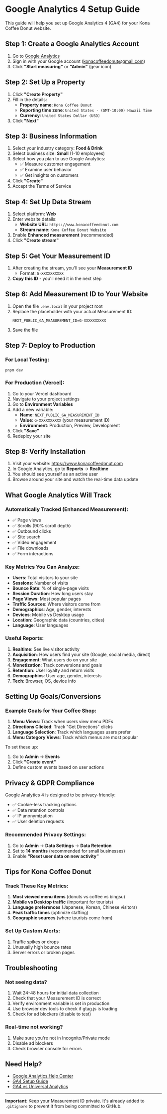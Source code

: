# Google Analytics 4 Setup Guide

This guide will help you set up Google Analytics 4 (GA4) for your Kona Coffee Donut website.

## Step 1: Create a Google Analytics Account

1. Go to [Google Analytics](https://analytics.google.com/)
2. Sign in with your Google account (konacoffeedonut@gmail.com)
3. Click **"Start measuring"** or **"Admin"** (gear icon)

## Step 2: Set Up a Property

1. Click **"Create Property"**
2. Fill in the details:
   - **Property name**: `Kona Coffee Donut`
   - **Reporting time zone**: `United States - (GMT-10:00) Hawaii Time`
   - **Currency**: `United States Dollar (USD)`
3. Click **"Next"**

## Step 3: Business Information

1. Select your industry category: **Food & Drink**
2. Select business size: **Small** (1-10 employees)
3. Select how you plan to use Google Analytics:
   - ✅ Measure customer engagement
   - ✅ Examine user behavior
   - ✅ Get insights on customers
4. Click **"Create"**
5. Accept the Terms of Service

## Step 4: Set Up Data Stream

1. Select platform: **Web**
2. Enter website details:
   - **Website URL**: `https://www.konacoffeedonut.com`
   - **Stream name**: `Kona Coffee Donut Website`
3. Enable **Enhanced measurement** (recommended)
4. Click **"Create stream"**

## Step 5: Get Your Measurement ID

1. After creating the stream, you'll see your **Measurement ID**
   - Format: `G-XXXXXXXXXX`
2. **Copy this ID** - you'll need it in the next step

## Step 6: Add Measurement ID to Your Website

1. Open the file `.env.local` in your project root
2. Replace the placeholder with your actual Measurement ID:
   ```
   NEXT_PUBLIC_GA_MEASUREMENT_ID=G-XXXXXXXXXX
   ```
3. Save the file

## Step 7: Deploy to Production

### For Local Testing:
```bash
pnpm dev
```

### For Production (Vercel):
1. Go to your Vercel dashboard
2. Navigate to your project settings
3. Go to **Environment Variables**
4. Add a new variable:
   - **Name**: `NEXT_PUBLIC_GA_MEASUREMENT_ID`
   - **Value**: `G-XXXXXXXXXX` (your measurement ID)
   - **Environment**: Production, Preview, Development
5. Click **"Save"**
6. Redeploy your site

## Step 8: Verify Installation

1. Visit your website: https://www.konacoffeedonut.com
2. In Google Analytics, go to **Reports** → **Realtime**
3. You should see yourself as an active user
4. Browse around your site and watch the real-time data update

## What Google Analytics Will Track

### Automatically Tracked (Enhanced Measurement):
- ✅ Page views
- ✅ Scrolls (90% scroll depth)
- ✅ Outbound clicks
- ✅ Site search
- ✅ Video engagement
- ✅ File downloads
- ✅ Form interactions

### Key Metrics You Can Analyze:
- **Users**: Total visitors to your site
- **Sessions**: Number of visits
- **Bounce Rate**: % of single-page visits
- **Session Duration**: How long users stay
- **Page Views**: Most popular pages
- **Traffic Sources**: Where visitors come from
- **Demographics**: Age, gender, interests
- **Devices**: Mobile vs Desktop usage
- **Location**: Geographic data (countries, cities)
- **Language**: User languages

### Useful Reports:
1. **Realtime**: See live visitor activity
2. **Acquisition**: How users find your site (Google, social media, direct)
3. **Engagement**: What users do on your site
4. **Monetization**: Track conversions and goals
5. **Retention**: User loyalty and return visits
6. **Demographics**: User age, gender, interests
7. **Tech**: Browser, OS, device info

## Setting Up Goals/Conversions

### Example Goals for Your Coffee Shop:
1. **Menu Views**: Track when users view menu PDFs
2. **Directions Clicked**: Track "Get Directions" clicks
3. **Language Selection**: Track which languages users prefer
4. **Menu Category Views**: Track which menus are most popular

To set these up:
1. Go to **Admin** → **Events**
2. Click **"Create event"**
3. Define custom events based on user actions

## Privacy & GDPR Compliance

Google Analytics 4 is designed to be privacy-friendly:
- ✅ Cookie-less tracking options
- ✅ Data retention controls
- ✅ IP anonymization
- ✅ User deletion requests

### Recommended Privacy Settings:
1. Go to **Admin** → **Data Settings** → **Data Retention**
2. Set to **14 months** (recommended for small businesses)
3. Enable **"Reset user data on new activity"**

## Tips for Kona Coffee Donut

### Track These Key Metrics:
1. **Most viewed menu items** (donuts vs coffee vs bingsu)
2. **Mobile vs Desktop traffic** (important for tourists)
3. **Language preferences** (Japanese, Korean, Chinese visitors)
4. **Peak traffic times** (optimize staffing)
5. **Geographic sources** (where tourists come from)

### Set Up Custom Alerts:
1. Traffic spikes or drops
2. Unusually high bounce rates
3. Server errors or broken pages

## Troubleshooting

### Not seeing data?
1. Wait 24-48 hours for initial data collection
2. Check that your Measurement ID is correct
3. Verify environment variable is set in production
4. Use browser dev tools to check if gtag.js is loading
5. Check for ad blockers (disable to test)

### Real-time not working?
1. Make sure you're not in Incognito/Private mode
2. Disable ad blockers
3. Check browser console for errors

## Need Help?

- [Google Analytics Help Center](https://support.google.com/analytics/)
- [GA4 Setup Guide](https://support.google.com/analytics/answer/9304153)
- [GA4 vs Universal Analytics](https://support.google.com/analytics/answer/11583528)

---

**Important**: Keep your Measurement ID private. It's already added to `.gitignore` to prevent it from being committed to GitHub.
